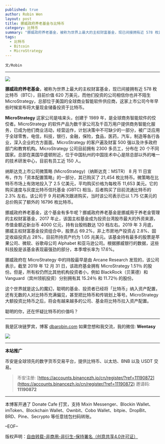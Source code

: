 ```yaml
---
published: true
author: Robin Wen
layout: post
title: 挪威政府养老基金与比特币
category: 比特币
summary: "挪威政府养老基金，被称为世界上最大的主权财富基金，现已间接拥有近 578 枚比特币（BTC），目前价值 620 万美元，而他们投资的公司相信你也并不陌生 MicroStrategy，总部位于美国的全球商业智能软件供应商，这家上市公司今年早些时候宣布将大量现金储备投资于比特币。这个世界就是这么的魔幻，聪明的基金、投资者已经将「比特币」纳入资产配置，还有无数的人对比特币充满偏见，甚至把比特币和传销划上等号。MicroStrategy 大额投资比特币之后，将会有越来越多的公司、基金将比特币拉入资产配置。"
tags:
  - 比特币
  - Bitcoin
  - MicroStrategy
---
```


`文/Robin`

***

![](https://cdn.dbarobin.com/v71e7al.png)

**挪威政府养老基金**，被称为世界上最大的主权财富基金，现已间接拥有近 578 枚比特币（BTC），目前价值 620 万美元，而他们投资的公司相信你也并不陌生 MicroStrategy，总部位于美国的全球商业智能软件供应商，这家上市公司今年早些时候宣布将大量现金储备投资于比特币。

**MicroStrategy** 这家公司是啥来头，创建于 1989 年，是全球商务智能软件的佼佼者。MicroStrategy 的软件产品为数千家公司及千百万用户提供商务智能化服务，已成为他们商业活动，经营运作，计划决策中不可缺少的一部分，被广泛应用于全球零售，电信，科技，银行，金融，保险，食品，医药，汽车，制造等各行各业，深入企业的方方面面。MicroStrategy 的客户遍及财富 500 强以及许多政府部门和教育机构。MicroStrategy 公司目前拥有 2300 多员工，分布在 20 个不同国家。总部在美国华盛顿附近，位于中国杭州的中国技术中心是除总部以外的唯一的技术研发中心，目前有员工近 150 人。

纳斯达克上市公司微策略 (MicroStrategy)（纳斯达克：MSTR） 8 月 11 日宣布，作为「资本配置策略」的一部分，其已购买了 21,454 枚比特币。微策略在比特币市场上有效地投入了 2.5 亿美元，平均购买价格为每枚币 11,653 美元。它的购买速度与灰度比特币信托基金 (GBTC) 相当，后者购买了目前流通比特币的 2.3% 左右。该公司于 9 月初再次跟进购买，当时该公司表示已以 1.75 亿美元的总价购买了额外的 16796 枚比特币。

挪威政府养老基金，这个基金有多牛呢？挪威政府养老基金是挪威用于养老金管理的主权财富基金，2017 年止，该国主权基金成为投资台湾股市最大的外资来源，市值金额近新台币 4000 亿元，持有台股档数达 120 档左右。2019 年 3 月底，挪威主权财富基金投资组合中，股票占 69.2%，非上市房地产投资占 2.8%、固定收益投资占 28%，目前所持资产约为 1.05 兆美元。该基金持有最多的股票是苹果公司、微软、谷歌母公司 Alphabet 和亚马逊公司。根据挪威银行的数据，这些科技股是该基金表现最强劲的部分，本季增长率为 17.6%。

挪威政府在 MicroStrategy 中的持股最早是由 Arcane Research 发现的，该公司表示，截至 2019 年 12 月 31 日，该政府基金拥有 MicroStrategy 1.51％ 的股份。但是，所有权仍然比其他机构投资者小，例如 BlackRock（贝莱德）和 Vanguard（宾州领航投资）分别拥有其 15.24％ 和 11.72％ 的股份。

这个世界就是这么的魔幻，聪明的基金、投资者已经将「比特币」纳入资产配置，还有无数的人对比特币充满偏见，甚至把比特币和传销划上等号。MicroStrategy 大额投资比特币之后，将会有越来越多的公司、基金将比特币拉入资产配置。

聪明的你，还在怀疑比特币的价值吗？

***

我是区块链罗宾，博客 [dbarobin.com](https://dbarobin.com/)
如果您想和我交流，我的微信: **Wentasy**

![](https://cdn.dbarobin.com/v4yywe2.png)

***

**本站推广**

币安是全球领先的数字货币交易平台，提供比特币、以太坊、BNB 以及 USDT 交易。

> 币安注册: [https://accounts.binancezh.io/cn/register/?ref=11190872](https://accounts.binancezh.io/cn/register/?ref=11190872)
> 邀请码: **11190872**

***

本博客开通了 Donate Cafe 打赏，支持 Mixin Messenger、Blockin Wallet、imToken、Blockchain Wallet、Ownbit、Cobo Wallet、bitpie、DropBit、BRD、Pine、Secrypto 等任意钱包扫码转账。

<center>
    <div class="--donate-button"
         data-button-id="f8b9df0d-af9a-460d-8258-d3f435445075"
    ></div>
</center>

–EOF–

版权声明：[自由转载-非商用-非衍生-保持署名（创意共享4.0许可证）](http://creativecommons.org/licenses/by-nc-nd/4.0/deed.zh)